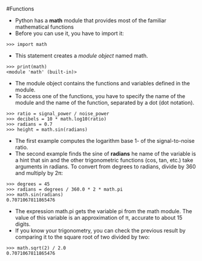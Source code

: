 #Functions 
- Python has a **math** module that provides most of the familiar mathematical functions
- Before you can use it, you have to import it:
```
>>> import math
```
- This statement creates a *module object* named math.
```
>>> print(math)
<module 'math' (built-in)>
```
- The module object contains the functions and variables defined in the module.
- To access one of the functions, you have to specify the name of the module and the name of the function, separated by a dot (dot notation).
```
>>> ratio = signal_power / noise_power  
>>> decibels = 10 * math.log10(ratio)  
>>> radians = 0.7  
>>> height = math.sin(radians)
```
- The first example computes the logarithm base 1- of the signal-to-noise ratio.
- The second example finds the sine of **radians** he name of the variable is a hint  that sin and the other trigonometric functions (cos, tan, etc.) take arguments in  radians. To convert from degrees to radians, divide by 360 and multiply by 2π:
```
>>> degrees = 45  
>>> radians = degrees / 360.0 * 2 * math.pi  
>>> math.sin(radians)  
0.7071067811865476
```
- The expression math.pi gets the variable pi from the math module. The value of  this variable is an approximation of π, accurate to about 15 digits.
- If you know your trigonometry, you can check the previous result by comparing it  to the square root of two divided by two:
```
>>> math.sqrt(2) / 2.0
0.7071067811865476
```
